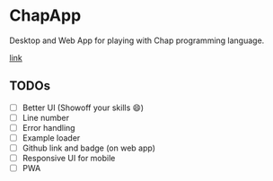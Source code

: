 # ChapApp

Desktop and Web App for playing with Chap programming language.

[link](https://ali77gh.github.io/ChapApp/)

## TODOs

- [ ] Better UI (Showoff your skills 😄)
- [ ] Line number
- [ ] Error handling
- [ ] Example loader
- [ ] Github link and badge (on web app)
- [ ] Responsive UI for mobile
- [ ] PWA
